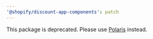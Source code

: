 ```yaml
---
'@shopify/discount-app-components': patch
---
```


This package is deprecated. Please use [Polaris](https://polaris.shopify.com/) instead.
